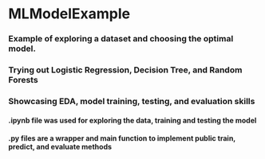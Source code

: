 # MLModelExample
### Example of exploring a dataset and choosing the optimal model. 
### Trying out Logistic Regression, Decision Tree, and Random Forests
### Showcasing EDA, model training, testing, and evaluation skills
#### .ipynb file was used for exploring the data, training and testing the model
#### .py files are a wrapper and main function to implement public train, predict, and evaluate methods

